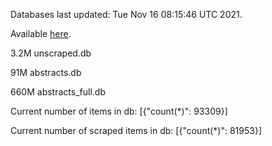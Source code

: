 Databases last updated: Tue Nov 16 08:15:46 UTC 2021. 

Available [here](https://github.com/cbeauhilton/ash-db/releases).

3.2M	unscraped.db

91M	abstracts.db

660M	abstracts_full.db

Current number of items in db:
[{"count(*)": 93309}]

Current number of scraped items in db:
[{"count(*)": 81953}]
